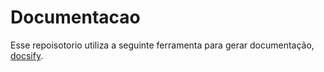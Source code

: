 # Documentacao

Esse repoisotorio utiliza a seguinte ferramenta para gerar documentação, [docsify](https://docsify.js.org/#/?id=docsify).
